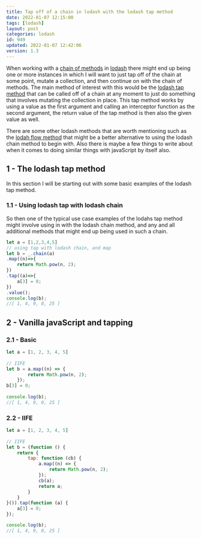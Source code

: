 ```yaml
---
title: Tap off of a chain in lodash with the lodash tap method
date: 2022-01-07 12:15:00
tags: [lodash]
layout: post
categories: lodash
id: 949
updated: 2022-01-07 12:42:06
version: 1.3
---
```


When working with a [chain of methods](/2018/11/11/lodash_chain/) in [lodash](https://en.wikipedia.org/wiki/Lodash) there might end up being one or more instances in which I will want to just tap off of the chain at some point, mutate a collection, and then continue on with the chain of methods. The main method of interest with this would be the [lodash tap method](https://lodash.com/docs/4.17.15#tap) that can be called off of a chain at any moment to just do something that involves mutating the collection in place. This tap method works by using a value as the first argument and calling an interceptor function as the second argument, the return value of the tap method is then also the given value as well. 

There are some other lodash methods that are worth mentioning such as the [lodah flow method](/2018/11/19/lodash_flow/) that might be a better alternative to using the lodash chain method to begin with. Also there is maybe a few things to write about when it comes to doing similar things with javaScript by itself also.

<!-- more -->

## 1 - The lodash tap method

In this section I will be starting out with some basic examples of the lodash tap method.

### 1.1 - Using lodash tap with lodash chain 

So then one of the typical use case examples of the lodahs tap method might involve using in with the lodash chain method, and any and all additional methods that might end up being used in such a chain.

```js
let a = [1,2,3,4,5]
// using tap with lodash chain, and map
let b = _.chain(a)
.map((n)=>{
    return Math.pow(n, 2);
})
.tap((a)=>{
    a[3] = 0;
})
.value();
console.log(b);
//[ 1, 4, 9, 0, 25 ]
```

## 2 - Vanilla javaScript and tapping

### 2.1 - Basic

```js
let a = [1, 2, 3, 4, 5]
 
// IIFE
let b = a.map((n) => {
        return Math.pow(n, 2);
    });
b[3] = 0;
 
console.log(b);
//[ 1, 4, 9, 0, 25 ]
```

### 2.2 - IIFE

```js
let a = [1, 2, 3, 4, 5]
 
// IIFE
let b = (function () {
    return {
        tap: function (cb) {
            a.map((n) => {
                return Math.pow(n, 2);
            });
            cb(a);
            return a;
        }
    }
}()).tap(function (a) {
    a[3] = 0;
});

console.log(b);
//[ 1, 4, 9, 0, 25 ]
```
